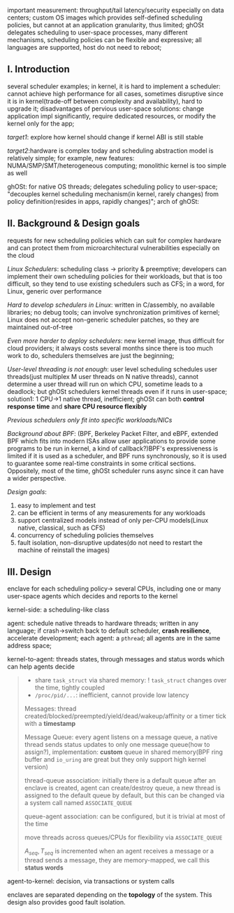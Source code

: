 important measurement: throughput/tail latency/security especially on data centers; custom OS images which provides self-defined scheduling policies, but cannot at an application granularity, thus limited; ghOSt delegates scheduling to user-space processes, many different mechanisms, scheduling policies can be flexible and expressive; all languages are supported, host do not need to reboot;

## I. Introduction

several scheduler examples; in kernel, it is hard to implement a scheduler: cannot achieve high performance for all cases, sometimes disruptive since it is in kernel(trade-off between complexity and availability), hard to upgrade it; disadvantages of pervious user-space solutions: change application impl significantly, require dedicated resources, or modify the kernel only for the app;

*target1*: explore how kernel should change if kernel ABI is still stable

*target2*:hardware is complex today and scheduling abstraction model is relatively simple; for example, new features: NUMA/SMP/SMT/heterogeneous computing; monolithic kernel is too simple as well

ghOSt: for native OS threads; delegates scheduling policy to user-space; "decouples kernel scheduling mechanism(in kernel, rarely changes) from policy definition(resides in apps, rapidly changes)"; arch of ghOSt: 

## II. Background & Design goals

requests for new scheduling policies which can suit for complex hardware and can protect them from microarchitectural vulnerabilities especially on the cloud

*Linux Schedulers*: scheduling class -> priority & preemptive; developers can implement their own scheduling policies for their workloads, but that is too difficult, so they tend to use existing schedulers such as CFS; in a word, for Linux, generic over performance

*Hard to develop schedulers in Linux*: written in C/assembly, no available libraries; no debug tools; can involve synchronization primitives of kernel; Linux does not accept non-generic scheduler patches, so they are maintained out-of-tree

*Even more harder to deploy schedulers*: new kernel image, thus difficult for cloud providers; it always costs several months since there is too much work to do, schedulers themselves are just the beginning;

*User-level threading is not enough*: user level scheduling schedules user threads(just multiplex M user threads on N native threads), cannot determine a user thread will run on which CPU, sometime leads to a deadlock; but ghOSt schedulers kernel threads even if it runs in user-space; solution1: 1 CPU->1 native thread, inefficient; ghOSt can both **control response time** and **share CPU resource flexibly**

*Previous schedulers only fit into specific workloads/NICs*

*Background about BPF*: (BPF, Berkeley Packet Filter, and eBPF, extended BPF which fits into modern ISAs allow user applications to provide some programs to be run in kernel, a kind of callback?)BPF's expressiveness is limited if it is used as a scheduler, and BPF runs synchronously, so it is used to guarantee some real-time constraints in some critical sections. Oppositely, most of the time, ghOSt scheduler runs async since it can have a wider perspective.

*Design goals*:

1. easy to implement and test
2. can be efficient in terms of any measurements for any workloads
3. support centralized models instead of only per-CPU models(Linux native, classical, such as CFS)
4. concurrency of scheduling policies themselves
5. fault isolation, non-disruptive updates(do not need to restart the machine of reinstall the images)

## III. Design

enclave for each scheduling policy-> several CPUs, including one or many user-space agents which decides and reports to the kernel

kernel-side: a scheduling-like class

agent: schedule native threads to hardware threads; written in any language; if crash->switch back to default scheduler, **crash resilience**, accelerate development; each agent: a `pthread`; all agents are in the same address space;

kernel-to-agent: threads states, through messages and status words which can help agents decide

> * share `task_struct` via shared memory: ! `task_struct` changes over the time, tightly coupled
> * `/proc/pid/...`: inefficient, cannot provide low latency
>
> Messages: thread created/blocked/preempted/yield/dead/wakeup/affinity or a timer tick with a **timestamp**
>
> Message Queue: every agent listens on a message queue, a native thread sends status updates to only one message queue(how to assign?), implementation: **custom** queue in shared memory(BPF ring buffer and `io_uring` are great but they only support high kernel version)
>
> thread-queue association: initially there is a default queue after an enclave is created, agent can create/destroy queue, a new thread is assigned to the default queue by default, but this can be changed via a system call named `ASSOCIATE_QUEUE`
>
> queue-agent association: can be configured, but it is trivial at most of the time
>
> move threads across queues/CPUs for flexibility via `ASSOCIATE_QUEUE`
>
> $A_{seq},T_{seq}$ is incremented when an agent receives a message or a thread sends a message, they are memory-mapped, we call this **status words**

agent-to-kernel: decision, via transactions or system calls

enclaves are separated depending on the **topology** of the system. This design also provides good fault isolation.